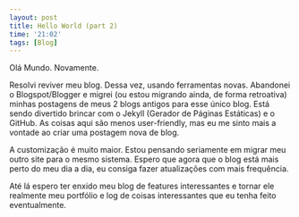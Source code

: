 ```yaml
---
layout: post
title: Hello World (part 2)
time: '21:02'
tags: [Blog]
---
```


Olá Mundo. Novamente. 

Resolvi reviver meu blog. Dessa vez, usando ferramentas novas.
Abandonei o Blogspot/Blogger e migrei (ou estou migrando ainda, de forma retroativa) minhas postagens de meus 2 blogs antigos para esse único blog. 
Está sendo divertido brincar com o Jekyll (Gerador de Páginas Estáticas) e o GitHub. As coisas aqui são menos user-friendly, mas eu me sinto mais a vontade ao criar uma postagem nova de blog.

A customização é muito maior. Estou pensando seriamente em migrar meu outro site para o mesmo sistema. 
Espero que agora que o blog está mais perto do meu dia a dia, eu consiga fazer atualizações com mais frequência. 

Até lá espero ter enxido meu blog de features interessantes e tornar ele realmente meu portfólio e log de coisas interessantes que eu tenha feito eventualmente.
